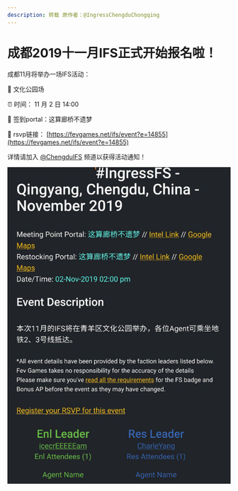 ```yaml
---
description: 转载 原作者：@IngressChengduChongqing
---
```


# 成都2019十一月IFS正式开始报名啦！

成都11月将举办一场IFS活动：

🔸 文化公园场 

⏰ 时间： 11 月 2 日 14:00

 📍 签到portal：这算廊桥不遗梦

 🔗 rsvp链接： [https://fevgames.net/ifs/event?e=14855](https://fevgames.net/ifs/event?e=14855)

详情请加入 [@ChengduIFS](https://t.me/ChengduIFS) 频道以获得活动通知！

![](../.gitbook/assets/photo_2019-10-24_11-14-56.jpg)

